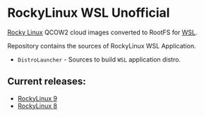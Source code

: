 # RockyLinux WSL Unofficial 

[Rocky Linux](https://rockylinux.org/) QCOW2 cloud images converted to RootFS for [WSL](https://docs.microsoft.com/en-us/windows/wsl/).

Repository contains the sources of RockyLinux WSL Application.

* `DistroLauncher` - Sources to build `WSL` application distro.

## Current releases:
 - [RockyLinux 9](https://github.com/rctzxy/RockyLinux-WSL/releases/tag/9.2-20230513)
 - [RockyLinux 8](https://github.com/rctzxy/RockyLinux-WSL/releases/tag/8.7-20230215)